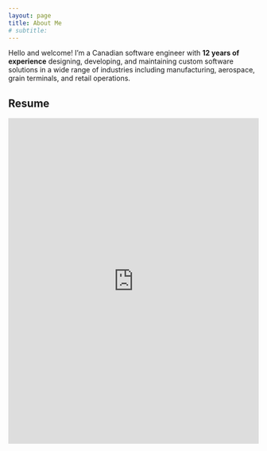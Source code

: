 ```yaml
---
layout: page
title: About Me
# subtitle: 
---
```


Hello and welcome! I’m a Canadian software engineer with __12 years of experience__ designing, developing, and maintaining custom software solutions in a wide range of industries including manufacturing, aerospace, grain terminals, and retail operations.

## Resume
<style>
  .iframe-container {
    position: relative;
    width: 100%;
    padding-top: 130%; /* Aspect ratio */
    overflow: hidden;
  }
  .iframe-container iframe {
    position: absolute;
    top: 0;
    left: 0;
    width: 100%;
    height: 100%;
  }
</style>
<div class="iframe-container">
  <iframe src="https://drive.google.com/file/d/1bxKAyzpJbiioWlsfdTMITLw3NZPX-aFZ/preview" allow="autoplay" frameborder="0"></iframe>
</div>
<!-- <iframe src="/resume/" width="100%" height="1000" allow="autoplay"></iframe> -->